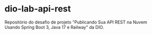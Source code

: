 # dio-lab-api-rest
Repositório do desafio de projeto "Publicando Sua API REST na Nuvem Usando Spring Boot 3, Java 17 e Railway" da DIO.
